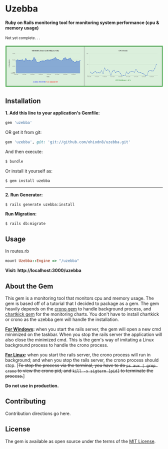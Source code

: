 # Uzebba
<strong>Ruby on Rails monitoring tool for monitoring system performance (cpu & memory usage)</strong>
<p><small>Not yet complete. . .</small></p>
<img src="https://github.com/ohiodn8/image-repo/blob/master/uzebba_monitoring2.PNG" alt="docimer-screenshot"> 

## Installation
<strong>1. Add this line to your application's Gemfile:</strong>
```ruby
gem 'uzebba'
```

OR get it from git:


```ruby
gem 'uzebba', git: 'git://github.com/ohiodn8/uzebba.git'
```

And then execute:
```bash
$ bundle
```

Or install it yourself as: 
<pre><code>$ gem install uzebba </code></pre>
 
 
<hr>
<strong>2. Run Generator:</strong>
<pre><code>$ rails generate uzebba:install </code></pre>
 
<strong>Run Migration:</strong>
```bash
$ rails db:migrate
```

## Usage
In routes.rb
```ruby
mount Uzebba::Engine => "/uzebba"
```

<strong>Visit: http://localhost:3000/uzebba</strong>




## About the Gem 
<p>This gem is a monitoring tool that monitors cpu and memory usage. The gem is based off of a tutorial that I decided to package as a gem. The gem heavily depends on the <a href="https://github.com/plashchynski/crono">crono gem</a> to handle background process, and <a href="https://github.com/ankane/chartkick">chartkick gem</a> for the monitoring charts. You don't have to install chartkick or crono as the uzebba gem will handle the installation.</p>

<p><strong><u>For Windows</u>: </strong> when you start the rails server, the gem will open a new cmd minimized on the taskbar. When you stop the rails server the application will also close the minimized cmd. This is the gem's way of imitating a Linux background process to handle the crono process.</p>

<p><strong><u>For Linux</u>: </strong> when you start the rails server, the crono process will run in background; and when you stop the rails server, the crono process should stop. [<strike>To stop the process via the terminal, you have to do <code>ps aux | grep crono</code> to view the crono pid, and <code>kill -s sigterm [pid]</code> to terminate the process.</strike>]</p>

<p><strong>Do not use in production.</strong></p>



## Contributing
Contribution directions go here.


## License
The gem is available as open source under the terms of the [MIT License](https://opensource.org/licenses/MIT).
